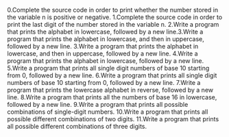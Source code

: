 0.Complete the source code in order to print whether the number stored in the variable n is positive or negative.
1.Complete the source code in order to print the last digit of the number stored in the variable n.
2.Write a program that prints the alphabet in lowercase, followed by a new line.3.Write a program that prints the alphabet in lowercase, and then in uppercase, followed by a new line.
3.Write a program that prints the alphabet in lowercase, and then in uppercase, followed by a new line.
4.Write a program that prints the alphabet in lowercase, followed by a new line.
5.Write a program that prints all single digit numbers of base 10 starting from 0, followed by a new line.
6.Write a program that prints all single digit numbers of base 10 starting from 0, followed by a new line.
7.Write a program that prints the lowercase alphabet in reverse, followed by a new line.
8.Write a program that prints all the numbers of base 16 in lowercase, followed by a new line.
9.Write a program that prints all possible combinations of single-digit numbers.
10.Write a program that prints all possible different combinations of two digits.
11.Write a program that prints all possible different combinations of three digits.
